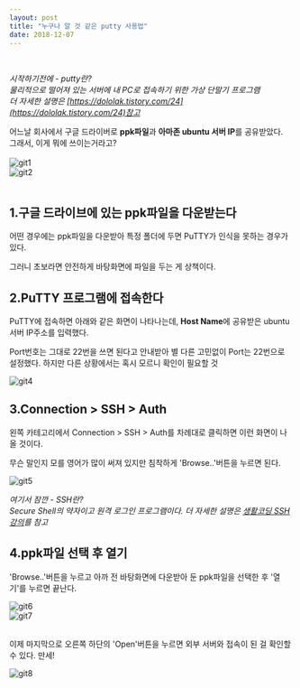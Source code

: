 ```yaml
---
layout: post
title: "누구나 알 것 같은 putty 사용법"
date: 2018-12-07
---  
```

<br/>

*시작하기전에 - putty란?  
물리적으로 떨어져 있는 서버에 내 PC로 접속하기 위한 가상 단말기 프로그램  
더 자세한 설명은 [https://dololak.tistory.com/24](https://dololak.tistory.com/24)참고*
<br/>

어느날 회사에서 구글 드라이버로 **ppk파일**과 **아마존 ubuntu 서버 IP**를 공유받았다.  
그래서, 이게 뭐에 쓰이는거라고?  
<br/>
![git1](https://user-images.githubusercontent.com/29648470/49653503-7de55080-fa78-11e8-87d8-40aaa36f6768.png)  
![git2](https://user-images.githubusercontent.com/29648470/49653535-97869800-fa78-11e8-9dff-c8ff966e3a2a.png)  
<br/>

<h2>1.구글 드라이브에 있는 ppk파일을 다운받는다</h2>
  어떤 경우에는 ppk파일을 다운받아 특정 폴더에 두면 PuTTY가 인식을 못하는 경우가 있다.<p>
  그러니 초보라면 안전하게 바탕화면에 파일을 두는 게 상책이다.  
<br/>

<h2>2.PuTTY 프로그램에 접속한다</h2>
  PuTTY에 접속하면 아래와 같은 화면이 나타나는데, <b>Host Name</b>에 공유받은 ubuntu 서버 IP주소를 입력했다.<p>
  Port번호는 그대로 22번을 쓰면 된다고 안내받아 별 다른 고민없이 Port는 22번으로 설정했다. 하지만 다른 상황에서는 혹시 모르니 확인이 필요할 것  
  <br/>  

![git4](https://user-images.githubusercontent.com/29648470/49654000-f7ca0980-fa79-11e8-9c35-d076815d08ac.png)

<h2>3.Connection > SSH > Auth</h2>
  왼쪽 카테고리에서 Connection > SSH > Auth를 차례대로 클릭하면 이런 화면이 나올 것이다.<p>
  무슨 말인지 모를 영어가 많이 써져 있지만 침착하게 'Browse..'버튼을 누르면 된다.
  <br/>
  
  ![git5](https://user-images.githubusercontent.com/29648470/49654176-7b83f600-fa7a-11e8-82a1-9d5a7e5d371a.png)  
  
  <i>여기서 잠깐 - SSH란?  
  Secure Shell의 약자이고 원격 로그인 프로그램이다. 더 자세한 설명은 [생활코딩 SSH 강의](https://opentutorials.org/module/432/3738)를 참고 </i>
<br/>

<h2>4.ppk파일 선택 후 열기</h2>
  'Browse..'버튼을 누르고 아까 전 바탕화면에 다운받아 둔 ppk파일을 선택한 후 '열기'를 누르면 끝난다.<p>   
  
  ![git6](https://user-images.githubusercontent.com/29648470/49654718-f3065500-fa7b-11e8-94ca-d6da9130f171.png)  
  ![git7](https://user-images.githubusercontent.com/29648470/49654746-04e7f800-fa7c-11e8-86ba-cebe8f61daa4.png) 
  
  <br/>
  이제 마지막으로 오른쪽 하단의 'Open'버튼을 누르면 외부 서버와 접속이 된 걸 확인할 수 있다. 만세! <p>
  
  ![git8](https://user-images.githubusercontent.com/29648470/49654754-0ca79c80-fa7c-11e8-8f6d-e02f1afaa7f1.png)  
  



  

  

  

  
  






